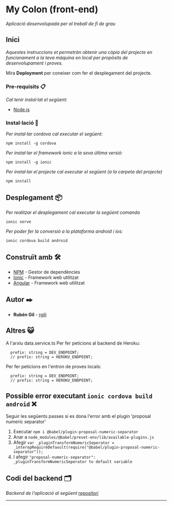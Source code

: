 # My Colon (front-end)

_Aplicació desenvolupada per al treball de fi de grau_

## Inici

_Aquestes instruccions et permetràn obtenir una còpia del projecte en funcionament a la teva màquina en local per propòsits de desenvolupament i proves._

Mira **Deployment** per coneixer com fer el desplegament del projecte.

### Pre-requisits 📋

_Cal tenir instal·lat el següent:_

* [Node.js](https://nodejs.org/es/)

### Instal·lació 🔧
_Per instal·lar cordova cal executar el següent:_
```
npm install -g cordova
```
_Per instal·lar el framework ionic a la seva última versió:_
```
npm install -g ionic
```

_Per instal·lar el projecte cal executar el següent (a la carpeta del projecte)_

```
npm install
```

## Desplegament 📦

_Per realitzar el desplegament cal executar la següent comanda_
```
ionic serve
```
_Per poder fer la conversió a la plataforma android i ios:_
```
ionic cordova build android
```

## Construït amb 🛠️

* [NPM](https://www.npmjs.com/) - Gestor de dependències
* [Ionic](https://ionicframework.com/) - Framework web utilitzat
* [Angular](https://angular.io/) - Framework web utilitzat

## Autor ✒️

* **Rubén Gil** - [rgili](https://github.com/rgili)

## Altres  😺 
A l'arxiu data.service.ts
Per fer peticions al backend de Heroku:
```
  prefix: string = DEV_ENDPOINT;
  // prefix: string = HEROKU_ENDPOINT;
```
Per fer peticions en l'entron de proves locals:
```
  prefix: string = DEV_ENDPOINT;
  // prefix: string = HEROKU_ENDPOINT;
```
## Possible error executant ```ionic cordova build android``` ❌
Seguir les següents passes si es dona l'error amb el plugin 'proposal numeric separator'
1. Executar  ```npm i @babel/plugin-proposal-numeric-separator```
2. Anar a  ```node_modules/@babel/preset-env/lib/available-plugins.js```
3. Afegir ```var _pluginTransformNumericSeperator = _interopRequireDefaxult(require("@babel/plugin-proposal-numeric-separator"));```
4. I afegir ```"proposal-numeric-separator": _pluginTransformNumericSeperator to default variable```

## Codi del backend 🗂
_Backend de l'aplicació al següent [repositori](https://github.com/rgili/my-colon-backend)_

---

